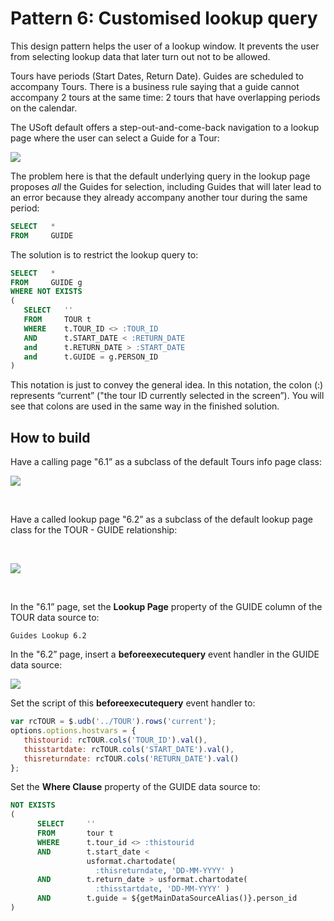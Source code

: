 # Pattern 6: Customised lookup query

This design pattern helps the user of a lookup window. It prevents the user from selecting lookup data that later turn out not to be allowed.

Tours have periods (Start Dates, Return Date). Guides are scheduled to accompany Tours. There is a business rule saying that a guide cannot accompany 2 tours at the same time: 2 tours that have overlapping periods on the calendar.

The USoft default offers a step-out-and-come-back navigation to a lookup page where the user can select a Guide for a Tour:

![](/api/Web%20and%20app%20UIs/Page%20and%20data%20source%20constructs/assets/07a55666-52d6-43ed-9e8c-7911fe2844d7.png)

The problem here is that the default underlying query in the lookup page proposes *all* the Guides for selection, including Guides that will later lead to an error because they already accompany another tour during the same period:

```sql
SELECT   *
FROM     GUIDE
```

The solution is to restrict the lookup query to:

```sql
SELECT   *
FROM     GUIDE g
WHERE NOT EXISTS
(
   SELECT   ''
   FROM     TOUR t
   WHERE    t.TOUR_ID <> :TOUR_ID
   AND      t.START_DATE < :RETURN_DATE
   and      t.RETURN_DATE > :START_DATE
   and      t.GUIDE = g.PERSON_ID
)

```

This notation is just to convey the general idea. In this notation, the colon (:) represents “current” ("the tour ID currently selected in the screen”). You will see that colons are used in the same way in the finished solution.

## How to build

Have a calling page "6.1” as a subclass of the default Tours info page class:

![](/api/Web%20and%20app%20UIs/Page%20and%20data%20source%20constructs/assets/cbe2a223-fb90-4119-9ae0-3b212279987d.png)

 

Have a called lookup page "6.2” as a subclass of the default lookup page class for the TOUR - GUIDE relationship:

 

![](/api/Web%20and%20app%20UIs/Page%20and%20data%20source%20constructs/assets/43459289-9a9f-4799-aafe-8be504b5cf86.png)

 

In the "6.1” page, set the **Lookup Page** property of the GUIDE column of the TOUR data source to:

```
Guides Lookup 6.2
```

In the "6.2” page, insert a **beforeexecutequery** event handler in the GUIDE data source:

![](/api/Web%20and%20app%20UIs/Page%20and%20data%20source%20constructs/assets/e01e1d2d-7af1-4c42-a13e-6651b00b86b1.png)

Set the script of this **beforeexecutequery** event handler to:

```js
var rcTOUR = $.udb('../TOUR').rows('current');
options.options.hostvars = {
   thistourid: rcTOUR.cols('TOUR_ID').val(),
   thisstartdate: rcTOUR.cols('START_DATE').val(),
   thisreturndate: rcTOUR.cols('RETURN_DATE').val()       
};
```

Set the **Where Clause** property of the GUIDE data source to:

```sql
NOT EXISTS
(
      SELECT     ''
      FROM       tour t
      WHERE      t.tour_id <> :thistourid
      AND        t.start_date < 
                 usformat.chartodate( 
                   :thisreturndate, 'DD-MM-YYYY' )
      AND        t.return_date > usformat.chartodate( 
                   :thisstartdate, 'DD-MM-YYYY' )
      AND        t.guide = ${getMainDataSourceAlias()}.person_id
)
```